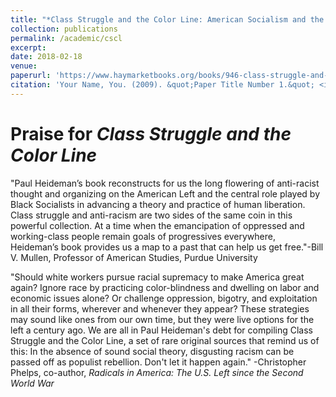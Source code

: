 ```yaml
---
title: "*Class Struggle and the Color Line: American Socialism and the Race Question, 1900-1930*"
collection: publications
permalink: /academic/cscl
excerpt: 
date: 2018-02-18
venue: 
paperurl: 'https://www.haymarketbooks.org/books/946-class-struggle-and-the-color-line'
citation: 'Your Name, You. (2009). &quot;Paper Title Number 1.&quot; <i>Journal 1</i>. 1(1).'
---
```


# Praise for *Class Struggle and the Color Line*

"Paul Heideman’s book reconstructs for us the long flowering of anti-racist thought and organizing on the American Left and the central role played by Black Socialists in advancing a theory and practice of human liberation. Class struggle and anti-racism are two sides of the same coin in this powerful collection. At a time when the emancipation of oppressed and working-class people remain goals of progressives everywhere, Heideman’s book provides us a map to a past that can help us get free."-Bill V. Mullen, Professor of American Studies, Purdue University

"Should white workers pursue racial supremacy to make America great again? Ignore race by practicing color-blindness and dwelling on labor and economic issues alone? Or challenge oppression, bigotry, and exploitation in all their forms, wherever and whenever they appear? These strategies may sound like ones from our own time, but they were live options for the left a century ago. We are all in Paul Heideman's debt for compiling Class Struggle and the Color Line, a set of rare original sources that remind us of this: In the absence of sound social theory, disgusting racism can be passed off as populist rebellion. Don't let it happen again." -Christopher Phelps, co-author, *Radicals in America: The U.S. Left since the Second World War*

